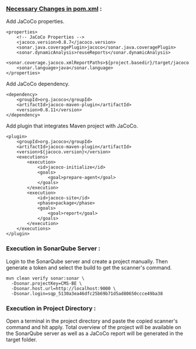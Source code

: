 ###  <u>Necessary Changes in pom.xml</u> :

Add JaCoCo properties.
```
<properties>
    <!-- JaCoCo Properties -->
    <jacoco.version>0.8.7</jacoco.version>
    <sonar.java.coveragePlugin>jacoco</sonar.java.coveragePlugin>
    <sonar.dynamicAnalysis>reuseReports</sonar.dynamicAnalysis>
    <sonar.coverage.jacoco.xmlReportPaths>${project.basedir}/target/jacoco.xml</sonar.coverage.jacoco.xmlReportPaths>
    <sonar.language>java</sonar.language>
</properties>
```
Add JaCoCo dependency.
```
<dependency>
    <groupId>org.jacoco</groupId> 
    <artifactId>jacoco-maven-plugin</artifactId>
    <version>0.8.11</version>
</dependency>
```
Add plugin that integrates Maven project with JaCoCo. 
```
<plugin>
    <groupId>org.jacoco</groupId>
    <artifactId>jacoco-maven-plugin</artifactId>
    <version>${jacoco.version}</version>
    <executions>
        <execution>
            <id>jacoco-initialize</id>
            <goals>
                <goal>prepare-agent</goal>
            </goals>
        </execution>
        <execution>
            <id>jacoco-site</id>
            <phase>package</phase>
            <goals>
                <goal>report</goal>
            </goals>
        </execution>
    </executions>
</plugin>
```
### Execution in SonarQube Server : 
Login to the SonarQube server and create a project manually. Then generate a token and select the build to get the scanner's command. 
```
mvn clean verify sonar:sonar \
  -Dsonar.projectKey=CMS-BE \
  -Dsonar.host.url=http://localhost:9000 \
  -Dsonar.login=sqp_5130a3ea46dfc25b69b71d5ad80650ccce49ba38
```
### Execution in Project Directory :

Open a terminal in the project directory and paste the copied scanner's command and hit apply. Total overview of the project will be available on the SonarQube server as well as a JaCoCo report will be generated in the target folder. 
